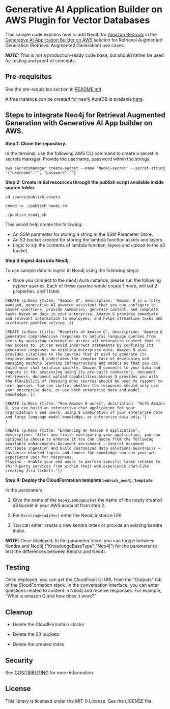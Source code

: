 # Generative AI Application Builder on AWS Plugin for Vector Databases

This sample code explains how to add Neo4j for [Amazon Bedrock](https://aws.amazon.com/bedrock/knowledge-bases/) in the [Generative AI Application Builder on AWS](https://aws.amazon.com/solutions/implementations/generative-ai-application-builder-on-aws/) solution for Retrieval Augmented Generation (Retrieval Augmented Generation) use cases.

**_NOTE:_**
This is not a production-ready code base, but should rather be used for testing and proof of concepts.

## Pre-requisites

See the pre-requisites section in [README.md](https://github.com/aws-samples/generative-ai-application-builder-on-aws-plugin-sample-vector-databases?tab=readme-ov-file#pre-requisites)

A free instance can be created for neo4j AuraDB is available [here](https://neo4j.com/cloud/platform/aura-graph-database/?utm_medium=PaidSearch&utm_source=Google&utm_campaign=UCGenAIutm_content=AMS-Search-SEMBrand-UCGenAI-None-SEM-SEM-NonABM&utm_adgroup=genai-llm&utm_term=neo4j%20ai&gclid=Cj0KCQjwwMqvBhCtARIsAIXsZpaStf3cKwDB7CTKLjpuJRx80URq3WBweTCmU7-r2PsdshNi1o0Y8u0aAl2iEALw_wcB).

## Steps to integrate Neo4j for Retrieval Augmented Generation with Generative AI App builder on AWS.

**Step 1: Clone the repository.**

In the terminal, use the following AWS CLI command to create a secret in secrets manager. Provide the username, password within the strings.

```
aws secretsmanager create-secret --name 'Neo4j-secret' --secret-string '{"username":"", "password":""}'

```

**Step 2: Create initial resources through the publish script available inside source folder.**

```
cd source/publish_assets

chmod +x ./publish_neo4j.sh

./publish_neo4j.sh

```

This would help create the following:

- An SSM parameter for storing a string in the SSM Parameter Store.
- An S3 bucket created for storing the lambda function assets and layers.
- Logic to zip the contents of lambda function, layers and upload to the s3 bucket.

**Step 3:Ingest data into Neo4j.**

To use sample data to ingest in Neo4j using the following steps:

- Once you connect to the neo4j Aura instance, please run the following cypher queries. Each of these queries would create 1 node, will set 2 properties, and 1 label.

```
CREATE (p:Recs {title: "Amazon Q", description: 'Amazon Q is a fully managed, generative-AI powered assistant that you can configure to answer questions, provide summaries, generate content, and complete tasks based on data in your enterprise. Amazon Q provides immediate and relevant information to employees, and helps streamline tasks and accelerate problem solving.'})
```

```
CREATE (p:Recs {title: "Benefits of Amazon Q", description: 'Amazon Q generates comprehensive responses to natural language queries from users by analyzing information across all enterprise content that it has access to. It can avoid incorrect statements by confining its generated responses to existing enterprise data. Amazon Q also provides citations to the sources that it used to generate its response.Amazon Q undertakes the complex task of developing and managing machine learning infrastructure and models so that you can build your chat solution quickly. Amazon Q connects to your data and ingests it for processing using its pre-built connectors, document retrievers, document upload capabilities.Amazon Q provides you with the flexibility of choosing what sources should be used to respond to user queries. You can control whether the responses should only use your enterprise data, or use both enterprise data and model knowledge.'})

```

```
CREATE (p:Recs {title: "How Amazon Q works", description: "With Amazon Q, you can build an interactive chat application for your organization’s end users, using a combination of your enterprise data and large language model knowledge, or enterprise data only."}
)
```

```
CREATE (p:Recs {title: "Enhancing an Amazon Q application", description: "After you finish configuring your application, you can optionally choose to enhance it.You can choose from the following available enhancements:Document enrichment – Control document attribute ingestion and build customized data solutions.Guardrails – Customize blocked topics and choose the knowledge sources your web experience uses for responses.
Plugins – Enable your end users to perform specific tasks related to third-party services from within their web experience chat—like creating Jira tickets."})
```

**Step 4: Deploy the CloudFormation template `bedrock_neo4j.template`**

In the parameters,

1. Give the name of the `Neo4jLambdaBucket` the name of the newly created s3 bucket in your AWS account from step 2.

2. For `ExistingNeo4jHost` enter the Neo4j instance URI.

3. You can either create a new kendra index or provide an existing kendra index.

 **_NOTE:_**  Once deployed, In the parameter store, you can toggle between Kendra and Neo4j ("KnowledgeBaseType":"Neo4j") for the parameter to test the differences between Kendra and Neo4j.

## Testing

Once deployed, you can get the CloudFront UI URL from the "Outputs" tab of the CloudFormation stack. In the conversation interface, you can enter questions related to content in Neo4j and receive responses. For example, "What is amazon Q and how does it work?"

## Cleanup

- Delete the CloudFormation stacks

- Delete the S3 buckets

- Delete the created index

## Security

See [CONTRIBUTING](CONTRIBUTING.md#security-issue-notifications) for more information.

## License

This library is licensed under the MIT-0 License. See the LICENSE file.
